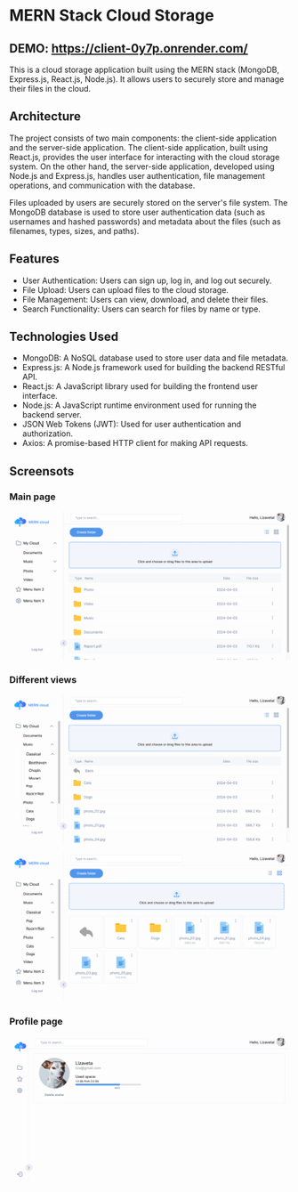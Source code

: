 # MERN Stack Cloud Storage

## DEMO: https://client-0y7p.onrender.com/

This is a cloud storage application built using the MERN stack (MongoDB, Express.js, React.js, Node.js). It allows users to securely store and manage their files in the cloud.

## Architecture
The project consists of two main components: the client-side application and the server-side application. The client-side application, built using React.js, provides the user interface for interacting with the cloud storage system. On the other hand, the server-side application, developed using Node.js and Express.js, handles user authentication, file management operations, and communication with the database.

Files uploaded by users are securely stored on the server's file system. The MongoDB database is used to store user authentication data (such as usernames and hashed passwords) and metadata about the files (such as filenames, types, sizes, and paths).

## Features

- User Authentication: Users can sign up, log in, and log out securely.
- File Upload: Users can upload files to the cloud storage.
- File Management: Users can view, download, and delete their files.
- Search Functionality: Users can search for files by name or type.

## Technologies Used

- MongoDB: A NoSQL database used to store user data and file metadata.
- Express.js: A Node.js framework used for building the backend RESTful API.
- React.js: A JavaScript library used for building the frontend user interface.
- Node.js: A JavaScript runtime environment used for running the backend server.
- JSON Web Tokens (JWT): Used for user authentication and authorization.
- Axios: A promise-based HTTP client for making API requests.

## Screensots
### Main page
![Screenshot of main page](screenshots/main_page.png)

### Different views 
![Screenshot of list view](screenshots/list.png) 

![Screenshot of plate view](screenshots/plate.png)

### Profile page
![Screenshot of profile page](screenshots/profile.png)
